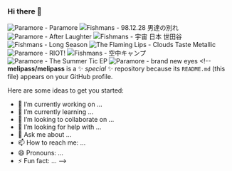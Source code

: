 ### Hi there 👋

<!-- lastfm -->
![Paramore - Paramore](https://lastfm.freetls.fastly.net/i/u/64s/bebe11f4ddf3dee473b26c7e2d5c9ff6.png) ![Fishmans - 98.12.28 男達の別れ](https://lastfm.freetls.fastly.net/i/u/64s/f473049c0d8b4dc5cdf70ca773c32ee1.png) ![Paramore - After Laughter](https://lastfm.freetls.fastly.net/i/u/64s/fc4c4f4eb4fa6e9215ecb6705cbb72de.png) ![Fishmans - 宇宙 日本 世田谷](https://lastfm.freetls.fastly.net/i/u/64s/42f09145a2c040959ffe6bbf1a82034c.png) ![Fishmans - Long Season](https://lastfm.freetls.fastly.net/i/u/64s/bff21f34908aa59773d0c3621cb373b0.png) ![The Flaming Lips - Clouds Taste Metallic](https://lastfm.freetls.fastly.net/i/u/64s/3d5fe77ecd5b4863a61cf63cc16392d2.png) ![Paramore - RIOT!](https://lastfm.freetls.fastly.net/i/u/64s/b7a4b3000d0c431fbce299986ac51c48.png) ![Fishmans - 空中キャンプ](https://lastfm.freetls.fastly.net/i/u/64s/534891a8e26aa44f17936987a82f597b.png) ![Paramore - The Summer Tic EP](https://lastfm.freetls.fastly.net/i/u/64s/e01d366ea4064a9aa7cb282c53edbee0.png) ![Paramore - brand new eyes](https://lastfm.freetls.fastly.net/i/u/64s/8935ea2d777c8f2f5f3c7a8f521ea9fb.png) <!--
**melipass/melipass** is a ✨ _special_ ✨ repository because its `README.md` (this file) appears on your GitHub profile.

Here are some ideas to get you started:

- 🔭 I’m currently working on ...
- 🌱 I’m currently learning ...
- 👯 I’m looking to collaborate on ...
- 🤔 I’m looking for help with ...
- 💬 Ask me about ...
- 📫 How to reach me: ...
- 😄 Pronouns: ...
- ⚡ Fun fact: ...
-->
